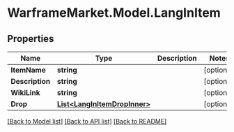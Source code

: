 # WarframeMarket.Model.LangInItem

## Properties

Name | Type | Description | Notes
------------ | ------------- | ------------- | -------------
**ItemName** | **string** |  | [optional] 
**Description** | **string** |  | [optional] 
**WikiLink** | **string** |  | [optional] 
**Drop** | [**List&lt;LangInItemDropInner&gt;**](LangInItemDropInner.md) |  | [optional] 

[[Back to Model list]](../README.md#documentation-for-models) [[Back to API list]](../README.md#documentation-for-api-endpoints) [[Back to README]](../README.md)


